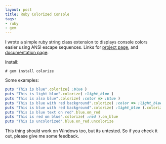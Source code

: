 ```yaml
---
layout: post
title: Ruby Colorized Console
tags:
- ruby
- gem
---
```


I wrote a simple ruby string class extension to displays console colors easier using ANSI escape sequences.
Links for <a href="http://rubyforge.org/projects/colorize/">project page</a>, and <a href="http://colorize.rubyforge.org/">documentation page</a>.

Install:

`# gem install colorize`

Some examples:

```ruby
puts "This is blue".colorize( :blue )
puts "This is light blue".colorize( :light_blue )
puts "This is also blue".colorize( :color => :blue )
puts "This is blue with red background".colorize( :color => :light_blue, :background => :red )
puts "This is blue with red background".colorize( :light_blue ).colorize( :background => :red )
puts "This is blue text on red".blue.on_red
puts "This is red on blue".colorize( :red ).on_blue
puts "This is uncolorized".blue.on_red.uncolorize
```

This thing should work on Windows too, but its untested. So if you check it out, please give me some feedback.